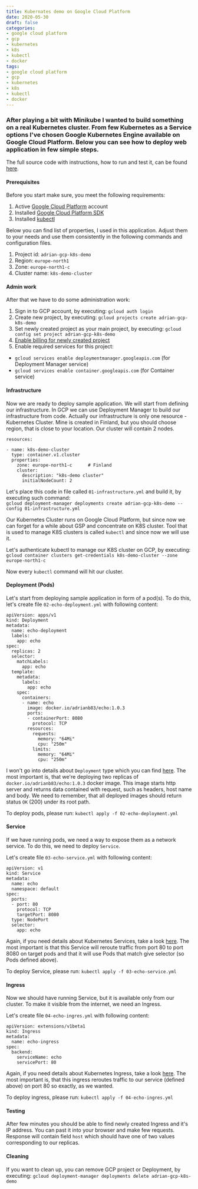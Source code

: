 ```yaml
---
title: Kubernates demo on Google Cloud Platform
date: 2020-05-30
draft: false
categories:
- google cloud platform
- gcp
- kubernetes
- k8s
- kubectl
- docker
tags:
- google cloud platform
- gcp
- kubernetes
- k8s
- kubectl
- docker
---
```


### After playing a bit with Minikube I wanted to build something on a real Kubernetes cluster. From few Kubernetes as a Service options I've chosen Google Kubernetes Engine available on Google Cloud Platform. Below you can see how to deploy web application in few simple steps.

The full source code with instructions, how to run and test it, can be found [here](https://github.com/adrian83/gcp-samples/tree/master/001-kubernetes-demo).

#### Prerequisites

Before you start make sure, you meet the following requirements:
1. Active [Google Cloud Platform](https://cloud.google.com/) account
2. Installed [Google Cloud Platform SDK](https://cloud.google.com/sdk)
3. Installed [kubectl](https://kubernetes.io/docs/reference/kubectl/overview/) 

Below you can find list of properties, I used in this application. Adjust them to your needs and use them consistently in the following commands and configuration files. 
1. Project id: `adrian-gcp-k8s-demo` 
2. Region: `europe-north1`
3. Zone: `europe-north1-c` 
4. Cluster name: `k8s-demo-cluster`


#### Admin work

After that we have to do some administration work:
1. Sign in to GCP account, by executing: `gcloud auth login`
2. Create new project, by executing: `gcloud projects create adrian-gcp-k8s-demo`
3. Set newly created project as your main project, by executing: `gcloud config set project adrian-gcp-k8s-demo`
4. [Enable billing for newly created project](https://support.google.com/googleapi/answer/6158867?hl=en)
5. Enable required services for this project:
  - `gcloud services enable deploymentmanager.googleapis.com` (for Deployment Manager service) 
  - `gcloud services enable container.googleapis.com` (for Container service)


#### Infrastructure

Now we are ready to deploy sample application. 
We will start from defining our infrastructure. In GCP we can use Deployment Manager to build our infrastructure from code. Actually our infrastructure is only one resource - Kubernetes Cluster. Mine is created in Finland, but you should choose region, that is close to your location. Our cluster will contain 2 nodes.

```
resources:

- name: k8s-demo-cluster
  type: container.v1.cluster
  properties:
    zone: europe-north1-c      # Finland
    cluster:
      description: "k8s-demo cluster"
      initialNodeCount: 2
```

Let's place this code in file called `01-infrastructure.yml` and build it, by executing such command:  
`gcloud deployment-manager deployments create adrian-gcp-k8s-demo --config 01-infrastructure.yml` 

Our Kubernetes Cluster runs on Google Cloud Platform, but since now we can forget for a while about GSP and concentrate on K8S cluster. Tool that is used to manage K8S clusters is called `kubectl` and since now we will use it. 

Let's authenticate kubectl to manage our K8S cluster on GCP, by executing:  
`gcloud container clusters get-credentials k8s-demo-cluster --zone europe-north1-c`

Now every `kubectl` command will hit our cluster.

#### Deployment (Pods)

Let's start from deploying sample application in form of a pod(s). To do this, let's create file `02-echo-deployment.yml` with following content:

```
apiVersion: apps/v1
kind: Deployment
metadata:
  name: echo-deployment
  labels:
    app: echo
spec:
  replicas: 2
  selector:
    matchLabels:
      app: echo
  template:
    metadata:
      labels:
        app: echo
    spec:
      containers:
      - name: echo
        image: docker.io/adrianb83/echo:1.0.3
        ports:
        - containerPort: 8080
          protocol: TCP
        resources:
          requests:
            memory: "64Mi"
            cpu: "250m"
          limits:
            memory: "64Mi"
            cpu: "250m"
```

I won't go into details about `Deployment` type which you can find [here](https://kubernetes.io/docs/concepts/workloads/controllers/deployment/). The most important is, that we're deploying two replicas of `docker.io/adrianb83/echo:1.0.3` docker image. This image starts http server and returns data contained with request, such as headers, host name and body. We need to remember, that all deployed images should return status `OK` (200) under its root path.

To deploy pods, please run: `kubectl apply -f 02-echo-deployment.yml`

#### Service

If we have running pods, we need a way to expose them as a network service. To do this, we need to deploy `Service`.

Let's create file `03-echo-service.yml` with following content:

```
apiVersion: v1
kind: Service
metadata:
  name: echo
  namespace: default
spec:
  ports:
  - port: 80
    protocol: TCP
    targetPort: 8080
  type: NodePort
  selector:
    app: echo
```

Again, if you need details about Kubernetes Services, take a look [here](https://kubernetes.io/docs/concepts/services-networking/service/). The most important is that this Service will reroute traffic from port 80 to port 8080 on target pods and that it will use Pods that match give selector (so Pods defined above).

To deploy Service, please run: `kubectl apply -f 03-echo-service.yml`

#### Ingress

Now we should have running Service, but it is available only from our cluster. To make it visible from the internet, we need an Ingress.

Let's create file `04-echo-ingres.yml` with following content:

```
apiVersion: extensions/v1beta1
kind: Ingress
metadata:
  name: echo-ingress
spec:
  backend:
    serviceName: echo
    servicePort: 80
```

Again, if you need details about Kubernetes Ingress, take a look [here](https://kubernetes.io/docs/concepts/services-networking/ingress/). The most important is, that this ingress reroutes traffic to our service (defined above) on port 80 so exactly, as we wanted.

To deploy ingress, please run: `kubectl apply -f 04-echo-ingres.yml`

#### Testing

After few minutes you should be able to find newly created Ingress and it's IP address. You can past it into your browser and make few requests. Response will contain field `host` which should have one of two values corresponding to our replicas.

#### Cleaning

If you want to clean up, you can remove GCP project or Deployment, by executing: `gcloud deployment-manager deployments delete adrian-gcp-k8s-demo`